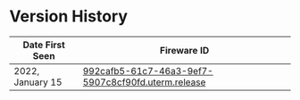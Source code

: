 # Version History

| Date First Seen | Fireware ID |
|-----------------|-------------|
| 2022, January 15 | [992cafb5-61c7-46a3-9ef7-5907c8cf90fd.uterm.release](/firmwares/992cafb5-61c7-46a3-9ef7-5907c8cf90fd.uterm.release) | 
